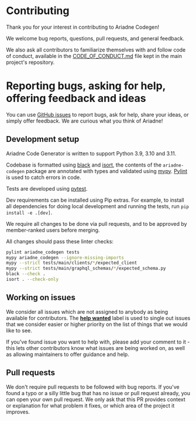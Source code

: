 # Contributing

Thank you for your interest in contributing to Ariadne Codegen!

We welcome bug reports, questions, pull requests, and general feedback.

We also ask all contributors to familiarize themselves with and follow code of conduct, available in the [CODE_OF_CONDUCT.md](https://github.com/mirumee/ariadne/blob/master/CODE_OF_CONDUCT.md) file kept in the main project's repository.


# Reporting bugs, asking for help, offering feedback and ideas

You can use [GitHub issues](https://github.com/mirumee/ariadne-codegen/issues) to report bugs, ask for help, share your ideas, or simply offer feedback. We are curious what you think of Ariadne!


## Development setup

Ariadne Code Generator is written to support Python 3.9, 3.10 and 3.11.

Codebase is formatted using [black](https://github.com/ambv/black) and [isort](https://github.com/PyCQA/isort), the contents of the `ariadne-codegen` package are annotated with types and validated using [mypy](http://mypy-lang.org/index.html). [Pylint](https://github.com/pylint-dev/pylint) is used to catch errors in code.

Tests are developed using [pytest](https://pytest.org/).

Dev requirements can be installed using Pip extras. For example, to install all dependencies for doing local development and running the tests, run `pip install -e .[dev]`.

We require all changes to be done via pull requests, and to be approved by member-ranked users before merging.

All changes should pass these linter checks:

```bash
pylint ariadne_codegen tests
mypy ariadne_codegen --ignore-missing-imports
mypy --strict tests/main/clients/*/expected_client
mypy --strict tests/main/graphql_schemas/*/expected_schema.py
black --check .
isort . --check-only
```


## Working on issues

We consider all issues which are not assigned to anybody as being available for contributors. The **[help wanted](https://github.com/mirumee/ariadne-codegen/labels/help%20wanted)** label is used to single out issues that we consider easier or higher priority on the list of things that we would like to see.

If you've found issue you want to help with, please add your comment to it - this lets other contributors know what issues are being worked on, as well as allowing maintainers to offer guidance and help.


## Pull requests

We don't require pull requests to be followed with bug reports. If you've found a typo or a silly little bug that has no issue or pull request already, you can open your own pull request. We only ask that this PR provides context or explanation for what problem it fixes, or which area of the project it improves.
